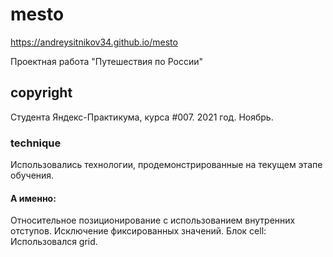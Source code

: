 # mesto

https://andreysitnikov34.github.io/mesto

Проектная работа "Путешествия по России"

## copyright

Студента Яндекс-Практикума, курса #007. 2021 год. Ноябрь.

### technique

Использовались технологии, продемонстрированные на текущем этапе обучения.

#### А именно:

Относительное позиционирование с использованием внутренних отступов.
Исключение фиксированных значений.
Блок cell: Использовался grid.
